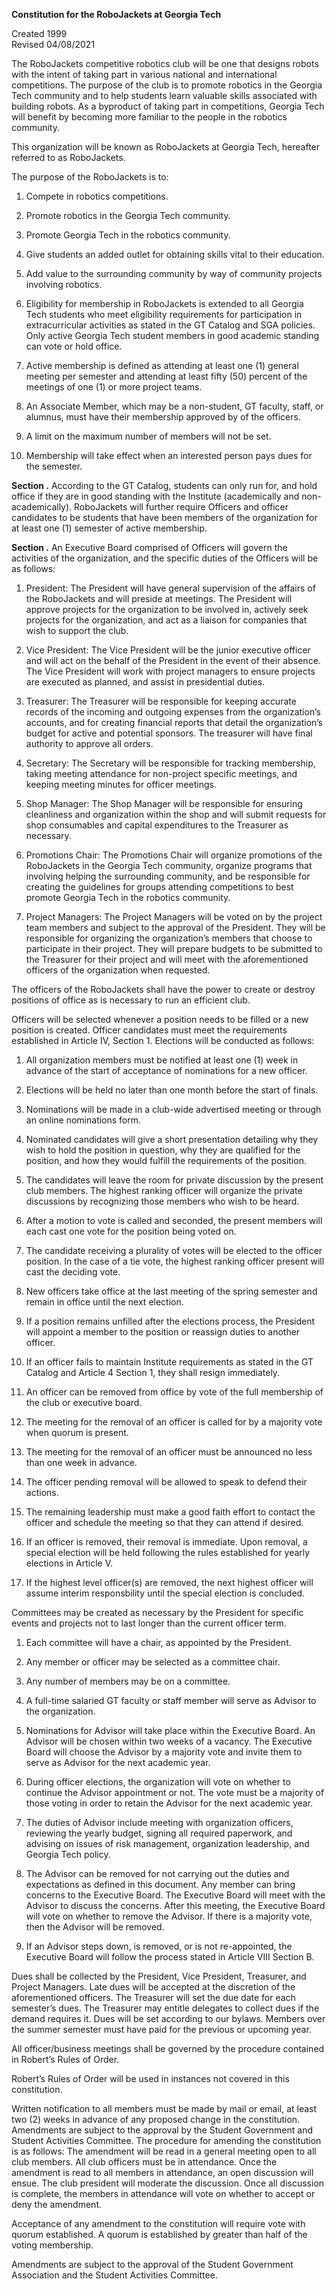 **Constitution for the RoboJackets at Georgia Tech**

Created 1999  
Revised 04/08/2021

The RoboJackets competitive robotics club will be one that designs
robots with the intent of taking part in various national and
international competitions. The purpose of the club is to promote
robotics in the Georgia Tech community and to help students learn
valuable skills associated with building robots. As a byproduct of
taking part in competitions, Georgia Tech will benefit by becoming more
familiar to the people in the robotics community.

This organization will be known as RoboJackets at Georgia Tech,
hereafter referred to as RoboJackets.

The purpose of the RoboJackets is to:

1.  Compete in robotics competitions.

2.  Promote robotics in the Georgia Tech community.

3.  Promote Georgia Tech in the robotics community.

4.  Give students an added outlet for obtaining skills vital to their
    education.

5.  Add value to the surrounding community by way of community projects
    involving robotics.

1.  Eligibility for membership in RoboJackets is extended to all Georgia
    Tech students who meet eligibility requirements for participation in
    extracurricular activities as stated in the GT Catalog and SGA
    policies. Only active Georgia Tech student members in good academic
    standing can vote or hold office.

2.  Active membership is defined as attending at least one (1) general
    meeting per semester and attending at least fifty (50) percent of
    the meetings of one (1) or more project teams.

3.  An Associate Member, which may be a non-student, GT faculty, staff,
    or alumnus, must have their membership approved by of the officers.

4.  A limit on the maximum number of members will not be set.

5.  Membership will take effect when an interested person pays dues for
    the semester.

**Section .** According to the GT Catalog, students can only run for,
and hold office if they are in good standing with the Institute
(academically and non-academically). RoboJackets will further require
Officers and officer candidates to be students that have been members of
the organization for at least one (1) semester of active membership.

**Section .** An Executive Board comprised of Officers will govern the
activities of the organization, and the specific duties of the Officers
will be as follows:

1.  President: The President will have general supervision of the
    affairs of the RoboJackets and will preside at meetings. The
    President will approve projects for the organization to be involved
    in, actively seek projects for the organization, and act as a
    liaison for companies that wish to support the club.

2.  Vice President: The Vice President will be the junior executive
    officer and will act on the behalf of the President in the event of
    their absence. The Vice President will work with project managers to
    ensure projects are executed as planned, and assist in presidential
    duties.

3.  Treasurer: The Treasurer will be responsible for keeping accurate
    records of the incoming and outgoing expenses from the
    organization’s accounts, and for creating financial reports that
    detail the organization’s budget for active and potential sponsors.
    The treasurer will have final authority to approve all orders.

4.  Secretary: The Secretary will be responsible for tracking
    membership, taking meeting attendance for non-­project specific
    meetings, and keeping meeting minutes for officer meetings.

5.  Shop Manager: The Shop Manager will be responsible for ensuring
    cleanliness and organization within the shop and will submit
    requests for shop consumables and capital expenditures to the
    Treasurer as necessary.

6.  Promotions Chair: The Promotions Chair will organize promotions of
    the RoboJackets in the Georgia Tech community, organize programs
    that involving helping the surrounding community, and be responsible
    for creating the guidelines for groups attending competitions to
    best promote Georgia Tech in the robotics community.

7.  Project Managers: The Project Managers will be voted on by the
    project team members and subject to the approval of the President.
    They will be responsible for organizing the organization’s members
    that choose to participate in their project. They will prepare
    budgets to be submitted to the Treasurer for their project and will
    meet with the aforementioned officers of the organization when
    requested.

The officers of the RoboJackets shall have the power to create or
destroy positions of office as is necessary to run an efficient club.

Officers will be selected whenever a position needs to be filled or a
new position is created. Officer candidates must meet the requirements
established in Article IV, Section 1. Elections will be conducted as
follows:

1.  All organization members must be notified at least one (1) week in
    advance of the start of acceptance of nominations for a new officer.

2.  Elections will be held no later than one month before the start of
    finals.

3.  Nominations will be made in a club-wide advertised meeting or
    through an online nominations form.

4.  Nominated candidates will give a short presentation detailing why
    they wish to hold the position in question, why they are qualified
    for the position, and how they would fulfill the requirements of the
    position.

5.  The candidates will leave the room for private discussion by the
    present club members. The highest ­ranking officer will organize the
    private discussions by recognizing those members who wish to be
    heard.

6.  After a motion to vote is called and seconded, the present members
    will each cast one vote for the position being voted on.

7.  The candidate receiving a plurality of votes will be elected to the
    officer position. In the case of a tie vote, the highest­ ranking
    officer present will cast the deciding vote.

8.  New officers take office at the last meeting of the spring semester
    and remain in office until the next election.

9.  If a position remains unfilled after the elections process, the
    President will appoint a member to the position or reassign duties
    to another officer.

1.  If an officer fails to maintain Institute requirements as stated in
    the GT Catalog and Article 4 Section 1, they shall resign
    immediately.

2.  An officer can be removed from office by vote of the full membership
    of the club or executive board.

3.  The meeting for the removal of an officer is called for by a
    majority vote when quorum is present.

4.  The meeting for the removal of an officer must be announced no less
    than one week in advance.

5.  The officer pending removal will be allowed to speak to defend their
    actions.

6.  The remaining leadership must make a good faith effort to contact
    the officer and schedule the meeting so that they can attend if
    desired.

7.  If an officer is removed, their removal is immediate. Upon removal,
    a special election will be held following the rules established for
    yearly elections in Article V.

8.  If the highest level officer(s) are removed, the next highest
    officer will assume interim responsbility until the special election
    is concluded.

Committees may be created as necessary by the President for specific
events and projects not to last longer than the current officer term.

1.  Each committee will have a chair, as appointed by the President.

2.  Any member or officer may be selected as a committee chair.

3.  Any number of members may be on a committee.

1.  A full-time salaried GT faculty or staff member will serve as
    Advisor to the organization.

2.  Nominations for Advisor will take place within the Executive Board.
    An Advisor will be chosen within two weeks of a vacancy. The
    Executive Board will choose the Advisor by a majority vote and
    invite them to serve as Advisor for the next academic year.

3.  During officer elections, the organization will vote on whether to
    continue the Advisor appointment or not. The vote must be a majority
    of those voting in order to retain the Advisor for the next academic
    year.

4.  The duties of Advisor include meeting with organization officers,
    reviewing the yearly budget, signing all required paperwork, and
    advising on issues of risk management, organization leadership, and
    Georgia Tech policy.

5.  The Advisor can be removed for not carrying out the duties and
    expectations as defined in this document. Any member can bring
    concerns to the Executive Board. The Executive Board will meet with
    the Advisor to discuss the concerns. After this meeting, the
    Executive Board will vote on whether to remove the Advisor. If there
    is a majority vote, then the Advisor will be removed.

6.  If an Advisor steps down, is removed, or is not re-appointed, the
    Executive Board will follow the process stated in Article VIII
    Section B.

Dues shall be collected by the President, Vice President, Treasurer, and
Project Managers. Late dues will be accepted at the discretion of the
aforementioned officers. The Treasurer will set the due date for each
semester’s dues. The Treasurer may entitle delegates to collect dues if
the demand requires it. Dues will be set according to our bylaws.
Members over the summer semester must have paid for the previous or
upcoming year.

All officer/business meetings shall be governed by the procedure
contained in Robert’s Rules of Order.

Robert’s Rules of Order will be used in instances not covered in this
constitution.

Written notification to all members must be made by mail or email, at
least two (2) weeks in advance of any proposed change in the
constitution. Amendments are subject to the approval by the Student
Government and Student Activities Committee. The procedure for amending
the constitution is as follows: The amendment will be read in a general
meeting open to all club members. All club officers must be in
attendance. Once the amendment is read to all members in attendance, an
open discussion will ensue. The club president will moderate the
discussion. Once all discussion is complete, the members in attendance
will vote on whether to accept or deny the amendment.

Acceptance of any amendment to the constitution will require vote with
quorum established. A quorum is established by greater than half of the
voting membership.

Amendments are subject to the approval of the Student Government
Association and the Student Activities Committee.

